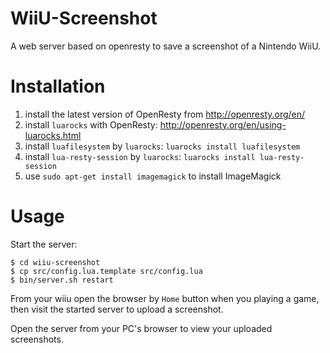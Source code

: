 # WiiU-Screenshot

A web server based on openresty to save a screenshot of a Nintendo WiiU.

# Installation

1. install the latest version of OpenResty from <http://openresty.org/en/>
2. install `luarocks` with OpenResty: <http://openresty.org/en/using-luarocks.html>
3. install `luafilesystem` by `luarocks`: `luarocks install luafilesystem`
4. install `lua-resty-session` by `luarocks`: `luarocks install lua-resty-session`
5. use `sudo apt-get install imagemagick` to install ImageMagick

# Usage

Start the server:

```
$ cd wiiu-screenshot
$ cp src/config.lua.template src/config.lua
$ bin/server.sh restart
```

From your wiiu open the browser by `Home` button when you playing a game, then visit the started server to upload a screenshot.

Open the server from your PC's browser to view your uploaded screenshots.